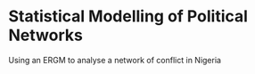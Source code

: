 # Statistical Modelling of Political Networks
Using an ERGM to analyse a network of conflict in Nigeria 
